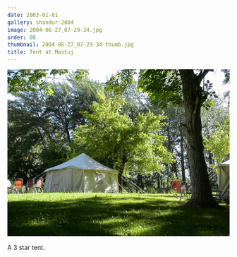 ```yaml
---
date: 2003-01-01
gallery: shandur-2004
image: 2004-06-27_07-29-34.jpg
order: 80
thumbnail: 2004-06-27_07-29-34-thumb.jpg
title: Tent at Mastuj
---
```


![Tent at Mastuj](./2004-06-27_07-29-34.jpg)

A 3 star tent.